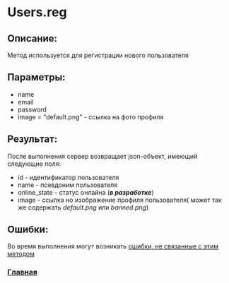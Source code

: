 # Users.reg

## Описание:
Метод используется для регистрации нового пользователя 

## Параметры:
* name
* email
* password
* image = "default.png" - ссылка на фото профиля

## Результат:
После выполнения сервер возвращает json-объект, имеющий следующие поля:
* id - идентификатор пользователя
* name - псевдоним пользователя
* online_state - статус онлайна (*__в разработке__*)
* image - ссылка но изображение профиля пользователя( может так же содержать *default.png* или *banned.png*)

## Ошибки:
Во время выполнения могут возникать [ошибки, не связанные с этим методом](errors.md, "Список ошибок")

### [Главная](../docs.md "Главная страница документации")